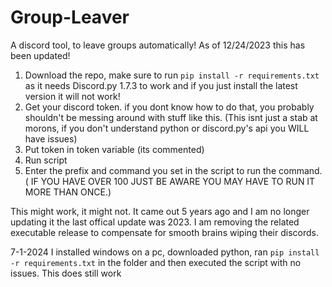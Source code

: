 # Group-Leaver
A discord tool, to leave groups automatically! As of 12/24/2023 this has been updated!

1. Download the repo, make sure to run ``pip install -r requirements.txt`` as it needs Discord.py 1.7.3 to work and if you just install the latest version it will not work!
2. Get your discord token. if you dont know how to do that, you probably shouldn't be messing around with stuff like this. (This isnt just a stab at morons, if you don't understand python or discord.py's api you WILL have issues)
3. Put token in token variable (its commented)
4. Run script
5. Enter the prefix and command you set in the script to run the command. ( IF YOU HAVE OVER 100 JUST BE AWARE YOU MAY HAVE TO RUN IT MORE THAN ONCE.)


This might work, it might not. It came out 5 years ago and I am no longer updating it the last offical update was 2023. I am removing the related executable release to compensate for smooth brains wiping their discords.


7-1-2024
I installed windows on a pc, downloaded python, ran `pip install -r requirements.txt` in the folder and then executed the script with no issues. This does still work
